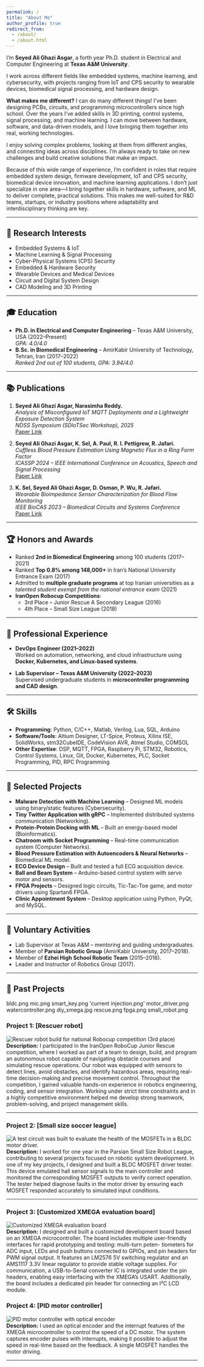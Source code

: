 ```yaml
---
permalink: /
title: "About Me"
author_profile: true
redirect_from: 
  - /about/
  - /about.html
---
```

<!-- # About Me -->

I’m **Seyed Ali Ghazi Asgar**, a forth year Ph.D. student in Electrical and Computer Engineering at **Texas A&M University**.  

I work across different fields like embedded systems, machine learning, and cybersecurity, with projects ranging from IoT and CPS security to wearable devices, biomedical signal processing, and hardware design.
  
**What makes me different?** I can do many different things!  I’ve been designing PCBs, circuits, and programming microcontrollers since high school. Over the years I’ve added skills in 3D printing, control systems, signal processing, and machine learning. I can move between hardware, software, and data-driven models, and I love bringing them together into real, working technologies.  

I enjoy solving complex problems, looking at them from different angles, and connecting ideas across disciplines. I’m always ready to take on new challenges and build creative solutions that make an impact.  

Because of this wide range of experience, I’m confident in roles that require embedded system design, firmware development, IoT and CPS security, biomedical device innovation, and machine learning applications. I don’t just specialize in one area—I bring together skills in hardware, software, and ML to deliver complete, practical solutions. This makes me well-suited for R&D teams, startups, or industry positions where adaptability and interdisciplinary thinking are key.  

---

## 🔬 Research Interests
- Embedded Systems & IoT  
- Machine Learning & Signal Processing  
- Cyber-Physical Systems (CPS) Security  
- Embedded & Hardware Security  
- Wearable Devices and Medical Devices  
- Circuit and Digital System Design  
- CAD Modeling and 3D Printing  

---


## 🎓 Education
- **Ph.D. in Electrical and Computer Engineering** – Texas A&M University, USA (2022–Present)  
  *GPA: 4.0/4.0*  
- **B.Sc. in Biomedical Engineering** – AmirKabir University of Technology, Tehran, Iran (2017–2022)  
  *Ranked 2nd out of 100 students, GPA: 3.94/4.0*

---


## 📚 Publications
1. **Seyed Ali Ghazi Asgar, Narasimha Reddy.**  
   *Analysis of Misconfigured IoT MQTT Deployments and a Lightweight Exposure Detection System*  
   *NDSS Symposium (SDIoTSec Workshop), 2025*  
   [Paper Link](https://www.ndss-symposium.org/wp-content/uploads/sdiotsec25-10.pdf
   )

2. **Seyed Ali Ghazi Asgar, K. Sel, A. Paul, R. I. Pettigrew, R. Jafari.**  
   *Cuffless Blood Pressure Estimation Using Magnetic Flux in a Ring Form Factor*  
   *ICASSP 2024 – IEEE International Conference on Acoustics, Speech and Signal Processing*  
   [Paper Link](https://bpb-us-e1.wpmucdn.com/sites.mit.edu/dist/3/246/files/2024/04/Ali_ICASSP_24-e5d401defb55bcce.pdf) <!-- Replace with actual link if available -->

3. **K. Sel, Seyed Ali Ghazi Asgar, D. Osman, P. Wu, R. Jafari.**  
   *Wearable Bioimpedance Sensor Characterization for Blood Flow Monitoring*  
   *IEEE BioCAS 2023 – Biomedical Circuits and Systems Conference*  
   [Paper Link](https://bpb-us-e1.wpmucdn.com/sites.mit.edu/dist/3/246/files/2024/04/Kaan_BioCAS_2023-8f7f19b13debb61c.pdf)

---

## 🏆 Honors and Awards
- Ranked **2nd in Biomedical Engineering** among 100 students (2017–2021)  
- Ranked **Top 0.8% among 148,000+** in Iran’s National University Entrance Exam (2017)  
- Admitted to **multiple graduate programs** at top Iranian universities as a *talented student exempt from the national entrance exam* (2021)  
- **IranOpen Robocup Competitions**:  
  - 3rd Place – Junior Rescue A Secondary League (2016)  
  - 4th Place – Small Size League (2018)  

---

## 💼 Professional Experience
- **DevOps Engineer  (2021–2022)**  
  Worked on automation, networking, and cloud infrastructure using **Docker, Kubernetes, and Linux-based systems**.  

- **Lab Supervisor – Texas A&M University (2022–2023)**  
  Supervised undergraduate students in **microcontroller programming and CAD design**.  

---

## 🛠️ Skills
- **Programming**: Python, C/C++, Matlab, Verilog, Lua, SQL, Arduino  
- **Software/Tools**: Altium Designer, LT-Spice, Proteus, Xilinx ISE, SolidWorks, stm32CubeIDE, CodeVision AVR, Atmel Studio, COMSOL  
- **Other Expertise**: DSP, MQTT, FPGA, Raspberry Pi, STM32, Robotics, Control Systems, Linux, Git, Docker, Kubernetes, PLC, Socket Programming, PID, RPC Programming  

---
## 🚀 Selected Projects
- **Malware Detection with Machine Learning** – Designed ML models using binary/static features (Cybersecurity).  
- **Tiny Twitter Application with gRPC** – Implemented distributed systems communication (Networking).  
- **Protein-Protein Docking with ML** – Built an energy-based model (Bioinformatics).  
- **Chatroom with Socket Programming** – Real-time communication system (Computer Networks).  
- **Blood Pressure Estimation with Autoencoders & Neural Networks** – Biomedical ML model.  
- **ECG Device Design** – Built and tested a full ECG acquisition device.  
- **Ball and Beam System** – Arduino-based control system with servo motor and sensors.  
- **FPGA Projects** – Designed logic circuits, Tic-Tac-Toe game, and motor drivers using Spartan6 FPGA.  
- **Clinic Appointment System** – Desktop application using Python, PyQt, and MySQL.  

---

## 🤝 Voluntary Activities
- Lab Supervisor at Texas A&M – mentoring and guiding undergraduates.  
- Member of **Parsian Robotic Group** (AmirKabir University, 2017–2018).  
- Member of **Ezhei High School Robotic Team** (2015–2016).  
- Leader and Instructor of Robotics Group (2017).  


---


## 🚀 Past Projects
 bldc.png                 mic.png            smart_key.png
'current injection.png'   motor_driver.png   watercontroller.png
 diy_xmega.jpg            rescue.png
 fpga.png                 small_robot.png



### Project 1: [Rescuer robot]
![Rescuer robot build for national Robocup competition (3rd place)](images/pastProjects/rescue.png)  
**Description:** I participated in the IranOpen RoboCup Junior Rescue competition, where I worked as part of a
team to design, build, and program an autonomous robot capable of navigating obstacle courses and
simulating rescue operations. Our robot was equipped with sensors to detect lines, avoid obstacles,
and identify hazardous areas, requiring real-time decision-making and precise movement control.
Throughout the competition, I gained valuable hands-on experience in robotics engineering, coding,
and sensor integration. Working under strict time constraints and in a highly competitive environment
helped me develop strong teamwork, problem-solving, and project management skills.

---

### Project 2: [Small size soccer league]
![A test circuit was built to evaluate the health of the MOSFETs in a BLDC motor driver.](images/pastProjects/small_robot.png)  
**Description:** I worked for one year in the Parsian Small Size Robot League, contributing to several projects focused
on robotic system development. In one of my key projects, I designed and built a BLDC MOSFET
driver tester. This device emulated hall sensor signals to the main controller and monitored the
corresponding MOSFET outputs to verify correct operation. The tester helped diagnose faults in the
motor driver by ensuring each MOSFET responded accurately to simulated input conditions.

---

### Project 3: [Customized XMEGA evaluation board]
![Customized XMEGA evaluation board](images/pastProjects/diy_xmega.jpg)  
**Description:** I designed and built a customized development board based on an XMEGA microcontroller. The
board includes multiple user-friendly interfaces for rapid prototyping and testing: multi-turn poten-
tiometers for ADC input, LEDs and push buttons connected to GPIOs, and pin headers for PWM
signal output. It features an LM2576 5V switching regulator and an AMS1117 3.3V linear regulator
to provide stable voltage supplies. For communication, a USB-to-Serial converter IC is integrated
under the pin headers, enabling easy interfacing with the XMEGA’s USART. Additionally, the board
includes a dedicated pin header for connecting an I²C LCD module.

### Project 4: [PID motor controller]
![PID motor controller with optical encoder](images/pastProjects/motor_driver.jpg)  
**Description:** I used an optical encoder and the interrupt features of the XMEGA microcontroller to control the
speed of a DC motor. The system captures encoder pulses with interrupts, making it possible to
adjust the speed in real-time based on the feedback. A single MOSFET handles the motor driving.




---
